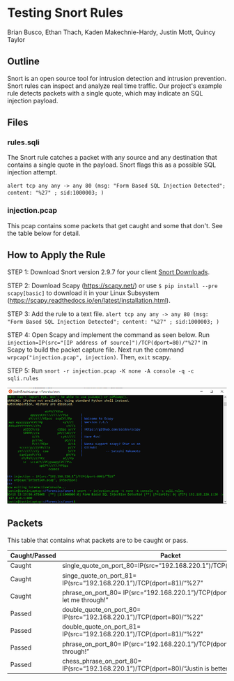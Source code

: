 # Testing Snort Rules
Brian Busco, Ethan Thach, Kaden Makechnie-Hardy, Justin Mott, Quincy Taylor

## Outline
Snort is an open source tool for intrusion detection and intrusion prevention. Snort rules can inspect and analyze real time traffic. Our project's example rule detects packets with a single quote, which may indicate an SQL injection payload.

## Files

### rules.sqli
The Snort rule catches a packet with any source and any destination that contains a single quote in the payload. Snort flags this as a possible SQL injection attempt.
```
alert tcp any any -> any 80 (msg: "Form Based SQL Injection Detected"; content: "%27" ; sid:1000003; )
```
### injection.pcap

This pcap contains some packets that get caught and some that don't. See the table below for detail.


## How to Apply the Rule

STEP 1: Download Snort version 2.9.7 for your client [Snort Downloads](https://www.snort.org/downloads#snort-downloads).

STEP 2: Download Scapy (https://scapy.net/) or use `$ pip install --pre scapy[basic]` to download it in your Linux Subsystem (https://scapy.readthedocs.io/en/latest/installation.html).

STEP 3: Add the rule to a text file. `alert tcp any any -> any 80 (msg: "Form Based SQL Injection Detected"; content: "%27" ; sid:1000003; )`

STEP 4: Open Scapy and implement the command as seen below. Run `injection=IP(src="[IP address of source]")/TCP(dport=80)/"%27"` in Scapy to build the packet capture file. Next run the command `wrpcap("injection.pcap", injection)`. Then, `exit` scapy.

STEP 5: Run `snort -r injection.pcap -K none -A console -q -c sqli.rules`

![Command Screenshots](snort.PNG)

## Packets

This table that contains what packets are to be caught or pass.

| Caught/Passed | Packet |
| ------ | ------ |
| Caught | single_quote_on_port_80=IP(src=“192.168.220.1”)/TCP(dport=80)/“%27" |
| Caught | singe_quote_on_port_81= IP(src=“192.168.220.1”)/TCP(dport=81)/“%27" |
| Caught |phrase_on_port_80= IP(src=“192.168.220.1”)/TCP(dport=80)/“Don%27t let me through!” |
| Passed | double_quote_on_port_80= IP(src=“192.168.220.1”)/TCP(dport=80)/“%22" |
| Passed | double_quote_on_port_81= IP(src=“192.168.220.1”)/TCP(dport=81)/“%22" |
| Passed | phrase_on_port_80= IP(src=“192.168.220.1”)/TCP(dport=80)/“Let me through!” |
| Passed | chess_phrase_on_port_80= IP(src=“192.168.220.1”)/TCP(dport=80)/“Justin is better than Magnus” |
